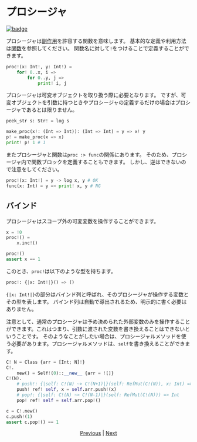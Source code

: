 # プロシージャ

[![badge](https://img.shields.io/endpoint.svg?url=https%3A%2F%2Fgezf7g7pd5.execute-api.ap-northeast-1.amazonaws.com%2Fdefault%2Fsource_up_to_date%3Fowner%3Derg-lang%26repos%3Derg%26ref%3Dmain%26path%3Ddoc/EN/syntax/08_procedure.md%26commit_hash%3D214e77cce9395503166e096ed30e24f07aecc09e)](https://gezf7g7pd5.execute-api.ap-northeast-1.amazonaws.com/default/source_up_to_date?owner=erg-lang&repos=erg&ref=main&path=doc/EN/syntax/08_procedure.md&commit_hash=214e77cce9395503166e096ed30e24f07aecc09e)

プロシージャは[副作用](./07_side_effect.md)を許容する関数を意味します。
基本的な定義や利用方法は[関数](./04_function.md)を参照してください。
関数名に対して`!`をつけることで定義することができます。

```python
proc!(x: Int!, y: Int!) =
    for! 0..x, i =>
        for 0..y, j =>
            print! i, j
```

プロシージャは可変オブジェクトを取り扱う際に必要となります。
ですが、可変オブジェクトを引数に持つときやプロシージャの定義するだけの場合はプロシージャであるとは限りません。

```python
peek_str s: Str! = log s

make_proc(x!: (Int => Int)): (Int => Int) = y => x! y
p! = make_proc(x => x)
print! p! 1 # 1
```

またプロシージャと関数は`proc :> func`の関係にあります。
そのため、プロシージャ内で関数ブロックを定義することもできます。
しかし、逆はできないので注意をしてください。

```python
proc!(x: Int!) = y -> log x, y # OK
func(x: Int) = y => print! x, y # NG
```

## バインド

プロシージャはスコープ外の可変変数を操作することができます。

```python
x = !0
proc!() =
    x.inc!()

proc!()
assert x == 1
```

このとき、`proc!`は以下のような型を持ちます。

```python
proc!: {|x: Int!|}() => ()
```

`{|x: Int!|}`の部分はバインド列と呼ばれ、そのプロシージャが操作する変数とその型を表します。
バインド列は自動で導出されるため、明示的に書く必要はありません。

注意として、通常のプロシージャは予め決められた外部変数のみを操作することができます。これはつまり、引数に渡された変数を書き換えることはできないということです。
そのようなことがしたい場合は、プロシージャルメソッドを使う必要があります。プロシージャルメソッドは、`self`を書き換えることができます。

```python
C! N = Class {arr = [Int; N]!}
C!.
    new() = Self!(0)::__new__ {arr = ![]}
C!(N).
    # push!: {|self: C!(N) ~> C!(N+1)|}(self: RefMut(C!(N)), x: Int) => NoneType
    push! ref! self, x = self.arr.push!(x)
    # pop!: {|self: C!(N) ~> C!(N-1)|}(self: RefMut(C!(N))) => Int
    pop! ref! self = self.arr.pop!()

c = C!.new()
c.push!(1)
assert c.pop!() == 1
```

<p align='center'>
    <a href='./07_side_effect.md'>Previous</a> | <a href='./09_builtin_procs.md'>Next</a>
</p>
